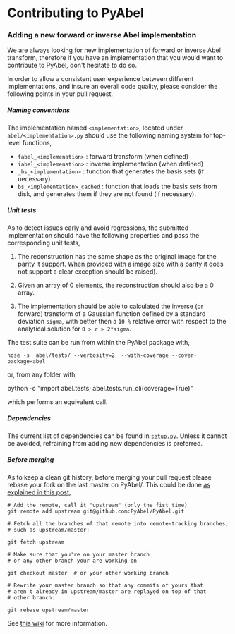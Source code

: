 # Contributing to PyAbel




### Adding a new forward or inverse Abel implementation 

We are always looking for new implementation of forward or inverse Abel transform, therefore if you have an implementation that you would want to contribute to PyAbel, don't hesitate to do so. 


In order to allow a consistent user experience between different implementations, and insure an overall code quality, please consider the following points in your pull request.

##### Naming conventions

The implementation named `<implementation>`, located under `abel/<implementation>.py` should use the following naming system for top-level functions,

 -  `fabel_<implemenation>`  :  forward transform (when defined)
 -  `iabel_<implemenation>` :  inverse implementation (when defined)
 -  `_bs_<implementation>` :  function that generates  the basis sets (if necessary)
 -  `bs_<implementation>_cached` : function that loads the basis sets from disk, and generates them if they are not found (if necessary).


##### Unit tests

As to detect issues early and avoid regressions, the submitted implementation should have the following properties and pass the corresponding unit tests,

 1. The reconstruction has the same shape as the original image for the parity it support. When provided with a image size with a parity it does not support a clear exception should be raised).

 2. Given an array of 0 elements, the reconstruction should also be a 0 array.
  
 3. The implementation should be able to calculated the inverse (or forward) transform of a Gaussian function defined by a standard deviation `sigma`, with better then a `10 %` relative error with respect to the analytical solution for `0 > r > 2*sigma`.


The test suite can be run from within the PyAbel package with,
  
    nose -s  abel/tests/ --verbosity=2  --with-coverage --cover-package=abel

or, from any folder with,
    
   python  -c "import abel.tests; abel.tests.run_cli(coverage=True)"

which performs an equivalent call. 
  

##### Dependencies

The current list of dependencies can be found in [`setup.py`](https://github.com/PyAbel/PyAbel/blob/master/setup.py). Unless it cannot be avoided, refraining from adding new dependencies is preferred. 

##### Before merging

As to keep a clean git history, before merging your pull request please rebase your fork on the last master on PyAbel/. This could be done  [as explained in this post](https://stackoverflow.com/questions/7244321/how-to-update-a-github-forked-repository),
   
    # Add the remote, call it "upstream" (only the fist time)
    git remote add upstream git@github.com:PyAbel/PyAbel.git

    # Fetch all the branches of that remote into remote-tracking branches,
    # such as upstream/master:

    git fetch upstream

    # Make sure that you're on your master branch 
    # or any other branch your are working on

    git checkout master  # or your other working branch

    # Rewrite your master branch so that any commits of yours that
    # aren't already in upstream/master are replayed on top of that
    # other branch:

    git rebase upstream/master

See [this wiki](https://github.com/edx/edx-platform/wiki/How-to-Rebase-a-Pull-Request) for more information.
